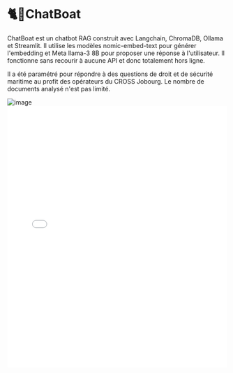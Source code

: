 
<html lang="fr">
<head>
    <meta charset="UTF-8">
    <meta name="viewport" content="width=device-width, initial-scale=1.0">
    <title>🐈🚢ChatBoat</title>
</head>
<body>
    <h1>🐈🚢ChatBoat</h1>
    <p>ChatBoat est un chatbot RAG construit avec Langchain, ChromaDB, Ollama et Streamlit. Il utilise les modèles nomic-embed-text pour générer l'embedding et Meta llama-3 8B pour proposer une réponse à l'utilisateur. Il fonctionne sans recourir à aucune API et donc totalement hors ligne.</p>
    <p>Il a été paramétré pour répondre à des questions de droit et de sécurité maritime au profit des opérateurs du CROSS Jobourg. Le nombre de documents analysé n'est pas limité.</p>
    <img src="https://github.com/benjamin-azoulay/benjamin-azoulay.github.io/assets/25954316/e7916bfb-6145-47e6-8a9d-bcf0959a1169" alt="image">
    <iframe src="streamlit_app_bis · Streamlit.html" width="100%" height="600px" frameborder="0"></iframe>
</body>
</html>

